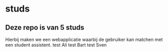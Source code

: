 # studs
## Deze repo is van 5 studs
Hierbij maken we een webapplicatie waarbij de gebruiker kan matchen met een student assistent.
test Ali
test Bart
test Sven